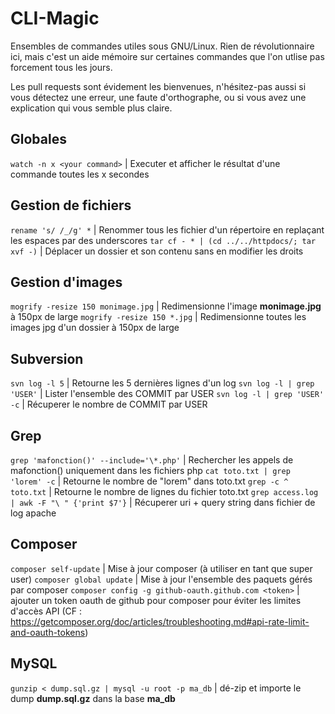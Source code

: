 CLI-Magic
=========

Ensembles de commandes utiles sous GNU/Linux. Rien de révolutionnaire ici, mais c'est un aide mémoire sur certaines commandes que l'on utlise pas forcement tous les jours.

Les pull requests sont évidement les bienvenues, n'hésitez-pas aussi si vous détectez une erreur, une faute d'orthographe, ou si vous avez une explication qui vous semble plus claire.

## Globales
`watch -n x <your command>` | Executer et afficher le résultat d'une commande toutes les x secondes

## Gestion de fichiers
`rename 's/ /_/g' *`                           | Renommer tous les fichier d'un répertoire en replaçant les espaces par des underscores
`tar cf - * | (cd ../../httpdocs/; tar xvf -)` | Déplacer un dossier et son contenu sans en modifier les droits

## Gestion d'images
`mogrify -resize 150 monimage.jpg` | Redimensionne l'image **monimage.jpg** à 150px de large
`mogrify -resize 150 *.jpg` | Redimensionne toutes les images jpg d'un dossier à 150px de large

## Subversion
`svn log -l 5` | Retourne les 5 dernières lignes d'un log
`svn log -l | grep 'USER'` | Lister l'ensemble des COMMIT par USER
`svn log -l | grep 'USER' -c` | Récuperer le nombre de COMMIT par USER

## Grep
`grep 'mafonction()' --include='\*.php'` | Rechercher les appels de mafonction() uniquement dans les fichiers php
`cat toto.txt | grep 'lorem' -c` | Retourne le nombre de "lorem" dans toto.txt
`grep -c ^ toto.txt` | Retourne le nombre de lignes du fichier toto.txt
`grep access.log | awk -F "\ " {'print $7'}` | Récuperer uri + query string dans fichier de log apache

## Composer
`composer self-update` | Mise à jour composer (à utiliser en tant que super user)
`composer global update` | Mise à jour l'ensemble des paquets gérés par composer
`composer config -g github-oauth.github.com <token>` | ajouter un token oauth de github pour composer pour éviter les limites d'accès API (CF : https://getcomposer.org/doc/articles/troubleshooting.md#api-rate-limit-and-oauth-tokens)

## MySQL
`gunzip < dump.sql.gz | mysql -u root -p ma_db` | dé-zip et importe le dump **dump.sql.gz** dans la base **ma_db**
